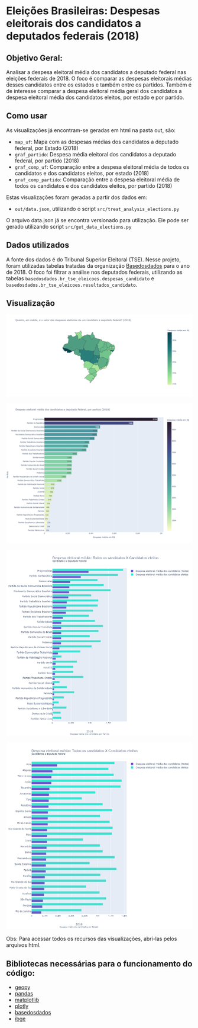 # Eleições Brasileiras: Despesas eleitorais dos candidatos a deputados federais (2018)

## Objetivo Geral: 
Analisar a despesa eleitoral média dos candidatos a deputado federal nas eleições federais de 2018. 
O foco é comparar as despesas eleitorais médias desses candidatos entre os estados e também entre os partidos.
Também é de interesse comparar a despesa eleitoral média geral dos candidatos a despesa eleitoral média dos candidatos eleitos,
por estado e por partido.

## Como usar

As visualizações já encontram-se geradas em html na pasta out, são:

* `map_uf`: Mapa com as despesas médias dos candidatos a deputado federal, por Estado (2018)
* `graf_partido`: Despesa média eleitoral dos candidatos a deputado federal, por partido (2018)
* `graf_comp_uf`: Comparação entre a despesa eleitoral média de todos os candidatos e dos candidatos eleitos, por estado (2018)
* `graf_comp_partido`: Comparação entre a despesa eleitoral média de todos os candidatos e dos candidatos eleitos, por partido (2018)

Estas visualizações foram geradas a partir dos dados em: 
* `out/data.json`, utilizando o script `src/treat_analysis_elections.py`

O arquivo data.json já se encontra versionado para utilização. 
Ele pode ser gerado utilizando script `src/get_data_elections.py`

## Dados utilizados

A fonte dos dados é do Tribunal Superior Eleitoral (TSE). Nesse projeto, foram utilizadas tabelas tratadas da organização [Basedosdados](https://basedosdados.org/dataset/br-tse-eleicoes) para o ano de 2018. O foco foi filtrar a análise nos deputados federais, utilizando as tabelas `basedosdados.br_tse_eleicoes.despesas_candidato` e `basedosdados.br_tse_eleicoes.resultados_candidato`. 

## Visualização

![mapa_ufs](img/map_uf.png)

![grafico_partido](img/graf_partido.png)

![grafico_comp_partido](img/graf_comp_partido.png)

![grafico_comp_ufs](img/graf_comp_uf.png)

Obs: Para acessar todos os recursos das visualizações, abrí-las pelos arquivos html.

## Bibliotecas necessárias para o funcionamento do código: 

* [geopy](https://pypi.org/project/geopy/)
* [pandas](https://pypi.org/project/pandas/)
* [matplotlib](https://pypi.org/project/matplotlib/) 
* [plotly](https://pypi.org/project/plotly/)
* [basedosdados](https://pypi.org/project/basedosdados/)
* [ibge](https://pypi.org/project/ibge/)
